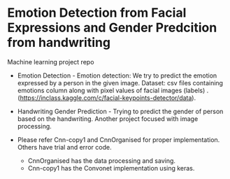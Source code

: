 # Emotion Detection from Facial Expressions and Gender Predcition from handwriting
Machine learning project repo

* Emotion Detection - Emotion detection: We try to predict the emotion expressed by a person in the given image. Dataset: csv files containing emotions column along with pixel values of facial images (labels) . (https://inclass.kaggle.com/c/facial-keypoints-detector/data).
* Handwriting Gender Prediction - Trying to predict the gender of person based on the handwriting. Another project focused with image processing.

* Please refer Cnn-copy1 and CnnOrganised for proper implementation. Others have trial and error code.
  * CnnOrganised has the data processing and saving.
  * Cnn-copy1 has the Convonet implementation using keras.
